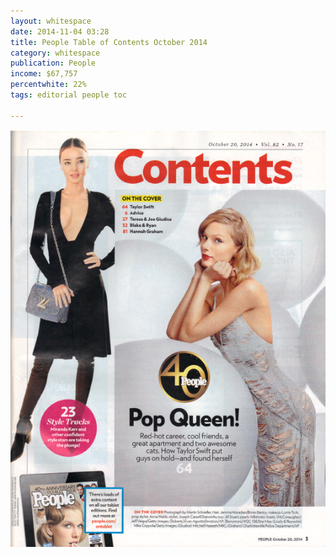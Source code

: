 ```yaml
---
layout: whitespace
date: 2014-11-04 03:28
title: People Table of Contents October 2014
category: whitespace
publication: People
income: $67,757
percentwhite: 22%
tags: editorial people toc

---
```



         
<div class="imageContainer col-8"><img src="/img/editscans/People_contents_1.png">
            
<div class="overlayContainer col-12">
<object type="image/svg+xml" data="/img/overlays/People_contents_1.svg" class="trans"></object>
</div></div>